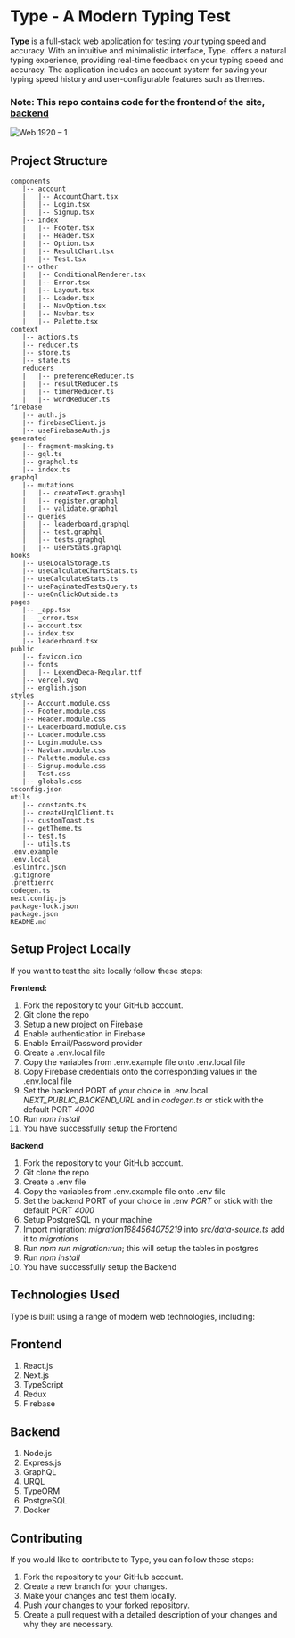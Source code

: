 # Type - A Modern Typing Test

**Type** is a full-stack web application for testing your typing speed and accuracy. With an intuitive and minimalistic interface, Type. offers a natural typing experience, providing real-time feedback on your typing speed and accuracy. The application includes an account system for saving your typing speed history and user-configurable features such as themes.

### Note: This repo contains code for the frontend of the site, [backend](https://github.com/Rohith-JN/type-backend)

![Web 1920 – 1](https://github.com/Rohith-JN/type/assets/78314165/3b85bfb1-6bb2-4b0a-be96-27698f9eaa1e)

## Project Structure

```
components
   |-- account
   |   |-- AccountChart.tsx
   |   |-- Login.tsx
   |   |-- Signup.tsx
   |-- index
   |   |-- Footer.tsx
   |   |-- Header.tsx
   |   |-- Option.tsx
   |   |-- ResultChart.tsx
   |   |-- Test.tsx
   |-- other
   |   |-- ConditionalRenderer.tsx
   |   |-- Error.tsx
   |   |-- Layout.tsx
   |   |-- Loader.tsx
   |   |-- NavOption.tsx
   |   |-- Navbar.tsx
   |   |-- Palette.tsx
context
   |-- actions.ts
   |-- reducer.ts
   |-- store.ts
   |-- state.ts
   reducers
   |   |-- preferenceReducer.ts
   |   |-- resultReducer.ts
   |   |-- timerReducer.ts
   |   |-- wordReducer.ts
firebase
   |-- auth.js
   |-- firebaseClient.js
   |-- useFirebaseAuth.js
generated
   |-- fragment-masking.ts
   |-- gql.ts
   |-- graphql.ts
   |-- index.ts
graphql
   |-- mutations
   |   |-- createTest.graphql
   |   |-- register.graphql
   |   |-- validate.graphql
   |-- queries
   |   |-- leaderboard.graphql
   |   |-- test.graphql
   |   |-- tests.graphql
   |   |-- userStats.graphql
hooks
   |-- useLocalStorage.ts
   |-- useCalculateChartStats.ts
   |-- useCalculateStats.ts
   |-- usePaginatedTestsQuery.ts
   |-- useOnClickOutside.ts
pages
   |-- _app.tsx
   |-- _error.tsx
   |-- account.tsx
   |-- index.tsx
   |-- leaderboard.tsx
public
   |-- favicon.ico
   |-- fonts
   |   |-- LexendDeca-Regular.ttf
   |-- vercel.svg
   |-- english.json 
styles
   |-- Account.module.css
   |-- Footer.module.css
   |-- Header.module.css
   |-- Leaderboard.module.css
   |-- Loader.module.css
   |-- Login.module.css
   |-- Navbar.module.css
   |-- Palette.module.css
   |-- Signup.module.css
   |-- Test.css
   |-- globals.css
tsconfig.json
utils
   |-- constants.ts
   |-- createUrqlClient.ts
   |-- customToast.ts
   |-- getTheme.ts
   |-- test.ts
   |-- utils.ts
.env.example
.env.local
.eslintrc.json
.gitignore
.prettierrc
codegen.ts
next.config.js
package-lock.json
package.json
README.md
```

## Setup Project Locally

If you want to test the site locally follow these steps:

**Frontend:**

1) Fork the repository to your GitHub account.
2) Git clone the repo
3) Setup a new project on Firebase
4) Enable authentication in Firebase
5) Enable Email/Password provider
6) Create a .env.local file 
7) Copy the variables from .env.example file onto .env.local file
8) Copy Firebase credentials onto the corresponding values in the .env.local file
9) Set the backend PORT of your choice in .env.local *NEXT_PUBLIC_BACKEND_URL* and in *codegen.ts* or stick with the default PORT *4000*
10) Run *npm install*
11) You have successfully setup the Frontend

**Backend**

1) Fork the repository to your GitHub account.
2) Git clone the repo
3) Create a .env file 
4) Copy the variables from .env.example file onto .env file
5) Set the backend PORT of your choice in .env *PORT* or stick with the default PORT *4000*
6) Setup PostgreSQL in your machine
7) Import migration: *migration1684564075219* into *src/data-source.ts* add it to *migrations* 
8) Run *npm run migration:run*; this will setup the tables in postgres
9) Run *npm install*
10) You have successfully setup the Backend

## Technologies Used
Type is built using a range of modern web technologies, including:

## Frontend

1) React.js
2) Next.js
3) TypeScript
4) Redux
5) Firebase
  
## Backend

1) Node.js
2) Express.js
3) GraphQL
4) URQL
5) TypeORM
6) PostgreSQL
7) Docker

## Contributing

If you would like to contribute to Type, you can follow these steps:

1) Fork the repository to your GitHub account.
2) Create a new branch for your changes.
3) Make your changes and test them locally.
4) Push your changes to your forked repository.
5) Create a pull request with a detailed description of your changes and why they are necessary.
